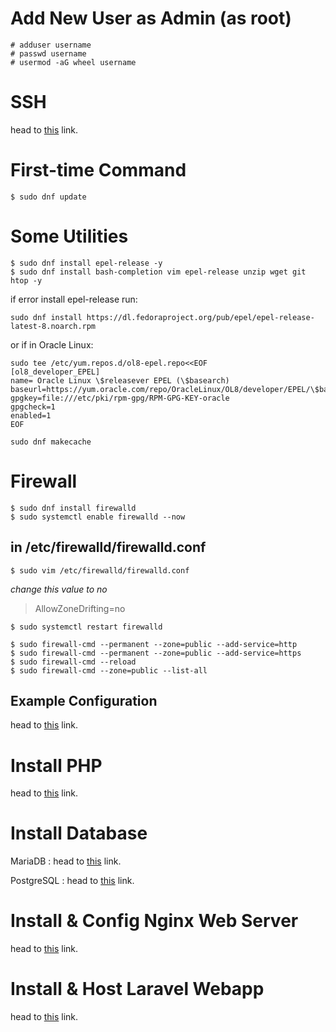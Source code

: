 # Add New User as Admin (as root)
```
# adduser username
# passwd username
# usermod -aG wheel username
```
# SSH
head to <a href="./ssh.md" target="_blank">this</a> link.
# First-time Command
```
$ sudo dnf update
```
# Some Utilities
```
$ sudo dnf install epel-release -y
$ sudo dnf install bash-completion vim epel-release unzip wget git htop -y
```
if error install epel-release run:
```
sudo dnf install https://dl.fedoraproject.org/pub/epel/epel-release-latest-8.noarch.rpm
```
or if in Oracle Linux:
```
sudo tee /etc/yum.repos.d/ol8-epel.repo<<EOF
[ol8_developer_EPEL]
name= Oracle Linux \$releasever EPEL (\$basearch)
baseurl=https://yum.oracle.com/repo/OracleLinux/OL8/developer/EPEL/\$basearch/
gpgkey=file:///etc/pki/rpm-gpg/RPM-GPG-KEY-oracle
gpgcheck=1
enabled=1
EOF
```
```
sudo dnf makecache
```
# Firewall
```
$ sudo dnf install firewalld
$ sudo systemctl enable firewalld --now
```
## in /etc/firewalld/firewalld.conf
```
$ sudo vim /etc/firewalld/firewalld.conf
```
_change this value to no_
> AllowZoneDrifting=no
```
$ sudo systemctl restart firewalld
```
```
$ sudo firewall-cmd --permanent --zone=public --add-service=http
$ sudo firewall-cmd --permanent --zone=public --add-service=https
$ sudo firewall-cmd --reload
$ sudo firewall-cmd --zone=public --list-all
```
## Example Configuration
head to <a href="./example-firewall-config.md" target="_blank">this</a> link.
# Install PHP
head to <a href="./php.md" target="_blank">this</a> link.
# Install Database
MariaDB : head to <a href="./mariadb.md" target="_blank">this</a> link.

PostgreSQL : head to <a href="./postgresql.md" target="_blank">this</a> link.
# Install & Config Nginx Web Server
head to <a href="./nginx.md" target="_blank">this</a> link.
# Install & Host Laravel Webapp
head to <a href="./laravel.md" target="_blank">this</a> link.